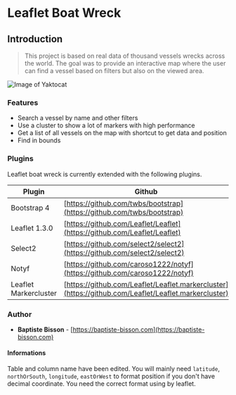 # Leaflet Boat Wreck

## Introduction

> This project is based on real data of thousand vessels wrecks across the world. The goal was to provide an interactive map where the user can find a vessel based on filters but also on the viewed area.

![Image of Yaktocat](http://baptiste-bisson.com/wp-content/uploads/2019/08/Leaflet-boat-wreck-github.jpg)

### Features
- Search a vessel by name and other filters
- Use a cluster to show a lot of markers with high performance
- Get a list of all vessels on the map with shortcut to get data and position
- Find in bounds


### Plugins

Leaflet boat wreck is currently extended with the following plugins.

| Plugin | Github |
| ------ | ------ |
| Bootstrap 4 | [https://github.com/twbs/bootstrap](https://github.com/twbs/bootstrap) |
| Leaflet 1.3.0 | [https://github.com/Leaflet/Leaflet](https://github.com/Leaflet/Leaflet) |
| Select2 | [https://github.com/select2/select2](https://github.com/select2/select2) |
| Notyf | [https://github.com/caroso1222/notyf](https://github.com/caroso1222/notyf) |
| Leaflet Markercluster | [https://github.com/Leaflet/Leaflet.markercluster](https://github.com/Leaflet/Leaflet.markercluster) |

### Author

- **Baptiste Bisson** - [https://baptiste-bisson.com](https://baptiste-bisson.com)

#### Informations

Table and column name have been edited. You will mainly need `latitude`, `northOrSouth`, `longitude`, `eastOrWest` to format position if you don't have decimal coordinate. You need the correct format using by leaflet.
